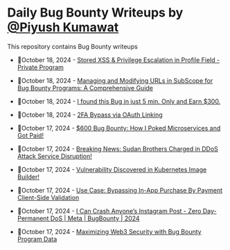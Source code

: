 # Daily Bug Bounty Writeups by [@Piyush Kumawat](https://twitter.com/piyush_supiy) 
This repository contains Bug Bounty writeups

<!-- BLOG-POST-LIST:START -->
 - 💯October 18, 2024 - [Stored XSS &amp; Privilege Escalation in Profile Field -Private Program](https://cyb3rc4t.medium.com/stored-xss-privilege-escalation-in-profile-field-private-program-2bdde55e34b2?source=rss------bug_bounty-5) 

 - 💯October 18, 2024 - [Managing and Modifying URLs in SubScope for Bug Bounty Programs: A Comprehensive Guide](https://medium.com/@hunthubspace/managing-and-modifying-urls-in-subscope-for-bug-bounty-programs-a-comprehensive-guide-667df5ed07ab?source=rss------bug_bounty-5) 

 - 💯October 18, 2024 - [I found this Bug in just 5 min. Only and Earn $300.](https://medium.com/@anandrishav2228/i-found-this-bug-in-just-5-min-only-and-earn-300-6b57528a7291?source=rss------bug_bounty-5) 

 - 💯October 18, 2024 - [2FA Bypass via OAuth Linking](https://medium.com/@sharp488/2fa-bypass-via-oauth-linking-c8a640519ae8?source=rss------bug_bounty-5) 

 - 💯October 17, 2024 - [$600 Bug Bounty: How I Poked Microservices and Got Paid!](https://osintteam.blog/600-bug-bounty-how-i-poked-microservices-and-got-paid-9e1bbe0f45e8?source=rss------bug_bounty-5) 

 - 💯October 17, 2024 - [Breaking News: Sudan Brothers Charged in DDoS Attack Service Disruption!](https://medium.com/@wiretor/breaking-news-sudan-brothers-charged-in-ddos-attack-service-disruption-856290eb0dfb?source=rss------bug_bounty-5) 

 - 💯October 17, 2024 - [Vulnerability Discovered in Kubernetes Image Builder!](https://medium.com/@wiretor/vulnerability-discovered-in-kubernetes-image-builder-5846cf32cb80?source=rss------bug_bounty-5) 

 - 💯October 17, 2024 - [Use Case: Bypassing In-App Purchase By Payment Client-Side Validation](https://secfathy0x1.medium.com/use-case-bypassing-in-app-purchase-by-payment-client-side-validation-e87e2c775a9c?source=rss------bug_bounty-5) 

 - 💯October 17, 2024 - [I Can Crash Anyone’s  Instagram Post - Zero Day-Permanent DoS | Meta | BugBounty | 2024](https://prathapilango.medium.com/i-can-crash-anyones-instagram-post-zero-day-permanent-dos-meta-bugbounty-2024-a2e50ac15caf?source=rss------bug_bounty-5) 

 - 💯October 17, 2024 - [Maximizing Web3 Security with Bug Bounty Program Data](https://securrtech.medium.com/maximizing-web3-security-with-bug-bounty-program-data-1434315dbcdb?source=rss------bug_bounty-5) 
<!-- BLOG-POST-LIST:END -->
